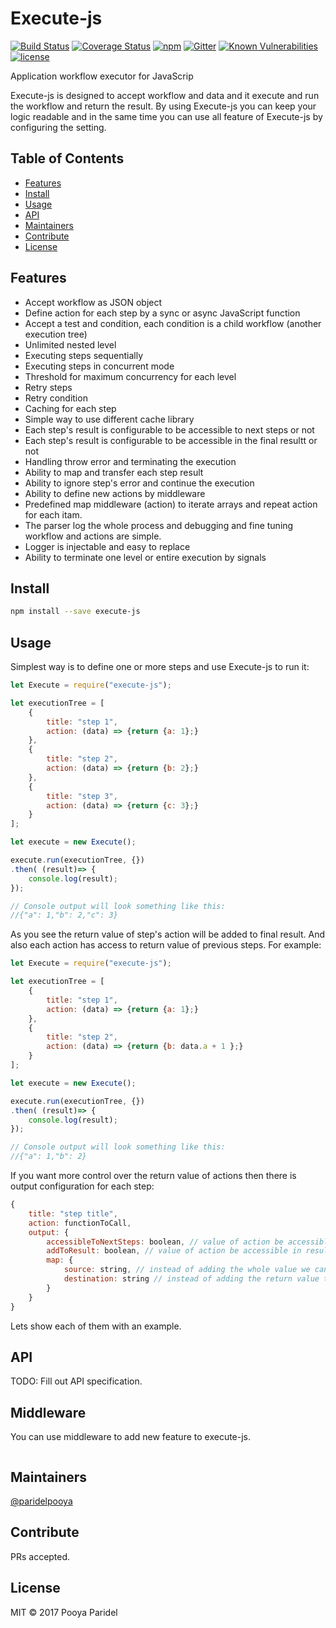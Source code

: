 # Execute-js
[![Build Status](https://travis-ci.org/ParidelPooya/execute-js.svg?branch=master)](https://travis-ci.org/ParidelPooya/execute-js)
[![Coverage Status](https://coveralls.io/repos/github/ParidelPooya/execute-js/badge.svg?branch=master)](https://coveralls.io/github/ParidelPooya/execute-js?branch=master)
[![npm](https://img.shields.io/npm/v/execute-js.svg)](https://www.npmjs.com/package/execute-js)
[![Gitter](https://img.shields.io/gitter/room/nwjs/nw.js.svg)](https://gitter.im/execute-js)
[![Known Vulnerabilities](https://snyk.io/test/github/paridelpooya/execute-js/badge.svg)](https://snyk.io/test/github/paridelpooya/execute-js)
[![license](https://img.shields.io/github/license/paridelpooya/execute-js.svg)](https://github.com/ParidelPooya/execute-js/blob/master/LICENSE)

Application workflow executor for JavaScrip

Execute-js is designed to accept workflow and data and it execute and run the workflow and return the result.
By using Execute-js you can keep your logic readable and in the same time you can use all feature of Execute-js by
configuring the setting.

## Table of Contents

- [Features](#features)
- [Install](#install)
- [Usage](#usage)
- [API](#api)
- [Maintainers](#maintainers)
- [Contribute](#contribute)
- [License](#license)

## Features

- Accept workflow as JSON object
- Define action for each step by a sync or async JavaScript function
- Accept a test and condition, each condition is a child workflow (another execution tree)
- Unlimited nested level
- Executing steps sequentially
- Executing steps in concurrent mode
- Threshold for maximum concurrency for each level
- Retry steps
- Retry condition
- Caching for each step
- Simple way to use different cache library
- Each step's result is configurable to be accessible to next steps or not
- Each step's result is configurable to be accessible in the final resultt or not
- Handling throw error and terminating the execution
- Ability to map and transfer each step result
- Ability to ignore step's error and continue the execution
- Ability to define new actions by middleware
- Predefined map middleware (action) to iterate arrays and repeat action for each itam.
- The parser log the whole process and debugging and fine tuning workflow and actions are simple.
- Logger is injectable and easy to replace
- Ability to terminate one level or entire execution by signals

## Install

```bash
npm install --save execute-js
```

## Usage

Simplest way is to define one or more steps and use Execute-js to run it:
```js
let Execute = require("execute-js");

let executionTree = [
    {
        title: "step 1",
        action: (data) => {return {a: 1};}
    },
    {
        title: "step 2",
        action: (data) => {return {b: 2};}
    },
    {
        title: "step 3",
        action: (data) => {return {c: 3};}
    }
];

let execute = new Execute();

execute.run(executionTree, {})
.then( (result)=> {
    console.log(result);
});

// Console output will look something like this:
//{"a": 1,"b": 2,"c": 3}
```

As you see the return value of step's action will be added to final result.
And also each action has access to return value of previous steps. 
For example:

```js
let Execute = require("execute-js");

let executionTree = [
    {
        title: "step 1",
        action: (data) => {return {a: 1};}
    },
    {
        title: "step 2",
        action: (data) => {return {b: data.a + 1 };}
    }
];

let execute = new Execute();

execute.run(executionTree, {})
.then( (result)=> {
    console.log(result);
});

// Console output will look something like this:
//{"a": 1,"b": 2}
```

If you want more control over the return value of actions then there is output configuration for each step:
```js
{
    title: "step title",
    action: functionToCall,
    output: {
        accessibleToNextSteps: boolean, // value of action be accessible to next steps (same level) 
        addToResult: boolean, // value of action be accessible in result (and be accessible for parrent level)
        map: {
            source: string, // instead of adding the whole value we can point to part of the result
            destination: string // instead of adding the return value to root we can specify different path
        }
    }
}
```

Lets show each of them with an example.

## API
TODO: Fill out API specification.

## Middleware
You can use middleware to add new feature to execute-js.

```js

```

## Maintainers

[@paridelpooya](https://github.com/paridelpooya)

## Contribute

PRs accepted.

## License

MIT © 2017 Pooya Paridel
